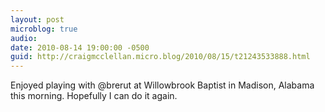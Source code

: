```yaml
---
layout: post
microblog: true
audio: 
date: 2010-08-14 19:00:00 -0500
guid: http://craigmcclellan.micro.blog/2010/08/15/t21243533888.html
---
```

Enjoyed playing with @brerut at Willowbrook Baptist in Madison, Alabama this morning. Hopefully I can do it again.
